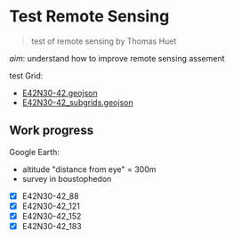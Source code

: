 # Test Remote Sensing
> test of remote sensing by Thomas Huet

*aim*: understand how to improve remote sensing assement  

test Grid:
* [E42N30-42.geojson](https://github.com/eamena-project/eamena-arches-dev/blob/main/data/grids/E42N30-42.geojson)
* [E42N30-42_subgrids.geojson](https://github.com/eamena-project/eamena-arches-dev/blob/main/data/grids/E42N30-42_subgrids.geojson)

## Work progress

Google Earth:
* altitude "distance from eye" = 300m
* survey in boustophedon

- [x] E42N30-42_88
- [x] E42N30-42_121
- [x] E42N30-42_152
- [x] E42N30-42_183